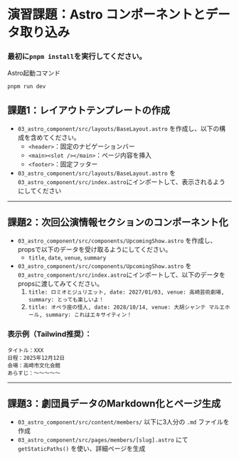 
# 演習課題：Astro コンポーネントとデータ取り込み

### 最初に`pnpm install`を実行してください。

Astro起動コマンド
```shell
pnpm run dev
```

## 課題1：レイアウトテンプレートの作成

- `03_astro_component/src/layouts/BaseLayout.astro` を作成し、以下の構成を含めてください。
  - `<header>`：固定のナビゲーションバー
  - `<main><slot /></main>`：ページ内容を挿入
  - `<footer>`：固定フッター
- `03_astro_component/src/layouts/BaseLayout.astro` を `03_astro_component/src/index.astro`にインポートして、表示されるようにしてください
---

## 課題2：次回公演情報セクションのコンポーネント化

- `03_astro_component/src/components/UpcomingShow.astro` を作成し、propsで以下のデータを受け取るようにしてください。
  - `title`, `date`, `venue`, `summary`
- `03_astro_component/src/components/UpcomingShow.astro` を `03_astro_component/src/index.astro`にインポートして、以下のデータをpropsに渡してみてください。
  1. `title: ロミオとジュリエット, date: 2027/01/03, venue: 高崎芸術劇場, summary: とっても楽しいよ！`
  2. `title: オペラ座の怪人, date: 2028/10/14, venue: 大胡シャンテ マルエホール, summary: これはエキサイティン！`

### 表示例（Tailwind推奨）：
```
タイトル：XXX
日程：2025年12月12日
会場：高崎市文化会館
あらすじ：〜〜〜〜〜
```

---

## 課題3：劇団員データのMarkdown化とページ生成

- `03_astro_component/src/content/members/` 以下に3人分の `.md` ファイルを作成
- `03_astro_component/src/pages/members/[slug].astro` にて `getStaticPaths()` を使い、詳細ページを生成
